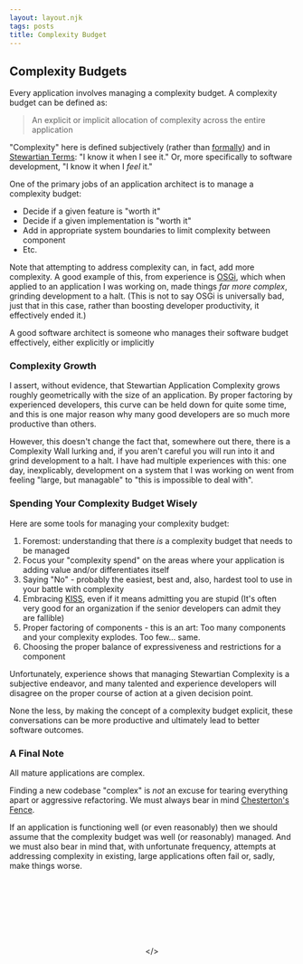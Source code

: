```yaml
---
layout: layout.njk
tags: posts
title: Complexity Budget
---
```


## Complexity Budgets

Every application involves managing a complexity budget.  A complexity budget can be defined as:

> An explicit or implicit allocation of complexity across the entire application

"Complexity" here is defined subjectively (rather than [formally](https://en.wikipedia.org/wiki/Programming_complexity))
and in [Stewartian Terms](https://en.wikipedia.org/wiki/I_know_it_when_I_see_it): "I know it when I see it."  Or, more
specifically to software development, "I know it when I *feel* it."

One of the primary jobs of an application architect is to manage a complexity budget:

* Decide if a given feature is "worth it"
* Decide if a given implementation is "worth it"
* Add in appropriate system boundaries to limit complexity between component
* Etc.

Note that attempting to address complexity can, in fact, add more complexity.  A good example of this, from experience
is [OSGi](https://en.wikipedia.org/wiki/OSGi), which when applied to an application I was working on, made things
*far more complex*, grinding development to a halt.  (This is not to say OSGi is universally bad, just that in this
case, rather than boosting developer productivity, it effectively ended it.)

A good software architect is someone who manages their software budget effectively, either explicitly or implicitly

### Complexity Growth

I assert, without evidence, that Stewartian Application Complexity grows roughly geometrically with the size of an 
application.  By proper factoring by experienced developers, this curve can be held down for quite some time, and this 
is one major reason why many good developers are so much more productive than others.  

However, this doesn't change the fact that, somewhere out there, there is a Complexity Wall lurking and, if you aren't 
careful you will run into it and grind development to a halt.  I have had multiple experiences with this: one day, 
inexplicably, development on a system that I was working on went from feeling "large, but managable" to 
"this is impossible to deal with".

### Spending Your Complexity Budget Wisely

Here are some tools for managing your complexity budget:

1. Foremost: understanding that there *is* a complexity budget that needs to be managed
1. Focus your "complexity spend" on the areas where your application is adding value and/or differentiates itself
1. Saying "No" - probably the easiest, best and, also, hardest tool to use in your battle with complexity
1. Embracing [KISS](https://en.wikipedia.org/wiki/KISS_principle), even if it means admitting you are stupid (It's often very good for an organization if the senior developers can admit they are fallible)
1. Proper factoring of components - this is an art: Too many components and your complexity explodes.  Too few... same. 
1. Choosing the proper balance of expressiveness and restrictions for a component

Unfortunately, experience shows that managing Stewartian Complexity is a subjective endeavor, and many talented and
experience developers will disagree on the proper course of action at a given decision point.

None the less, by making the concept of a complexity budget explicit, these conversations can be more productive and
ultimately lead to better software outcomes.

### A Final Note

All mature applications are complex.  

Finding a new codebase "complex" is *not* an excuse for tearing everything
apart or aggressive refactoring.  We must always bear in mind [Chesterton's Fence](https://fs.blog/2020/03/chestertons-fence/).

If an application is functioning well (or even reasonably) then we should assume that the complexity budget was well
(or reasonably) managed.  And we must also bear in mind that, with unfortunate frequency, attempts at addressing complexity
in existing, large applications often fail or, sadly, make things worse.

<div style="padding-top: 120px;padding-bottom:40px;text-align: center">
&lt;/&gt;
</div>